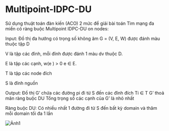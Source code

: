# Multipoint-IDPC-DU
Sử dụng thuật toán đàn kiến (ACO) 2 mức để giải bài toán Tìm mạng đa miền có ràng buộc Multipoint IDPC-DU on nodes:

Input: 
Đồ thị đa hướng có trọng số không âm G = (V, E, W) được đánh màu thuộc tập D

  V là tập các đỉnh, mỗi đỉnh được đánh 1 màu dv thuộc D.
  
  E là tập các cạnh, w(e ) > 0  e  ∈ E.
  
  T là tập các node đích
  
  S là đỉnh nguồn

Output: 
  Đồ thị G’ chứa các đường pi  đi từ S đến các đỉnh đích Ti  ∈ T
  G’ thoả mãn ràng buộc DU
  Tổng trọng số các cạnh của G’ là nhỏ nhất


Ràng buộc DU:
  Có nhiều nhất 1 đường đi từ S đến bất kỳ domain và thăm mỗi domain tối đa 1 lần

![Ảnh1](https://user-images.githubusercontent.com/53222626/119309347-62964c00-bc98-11eb-9d0b-ba8d41ebb0e0.png)
